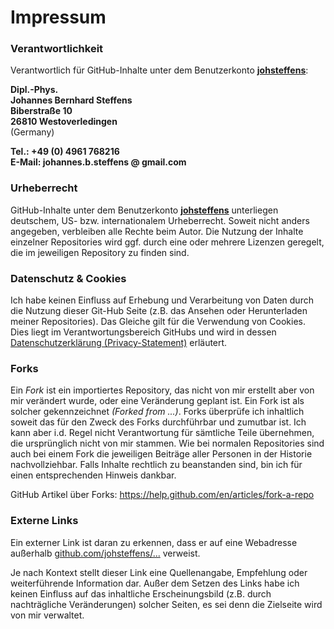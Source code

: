 # Impressum

### Verantwortlichkeit

Verantwortlich für GitHub-Inhalte unter dem Benutzerkonto **[johsteffens](https://github.com/johsteffens)**:

**Dipl.-Phys. <br>
Johannes Bernhard Steffens <br>
Biberstraße 10 <br>
26810 Westoverledingen** <br>
(Germany)

**Tel.: +49 (0) 4961 768216** <br>
**E-Mail: johannes.b.steffens @ gmail.com**

### Urheberrecht
GitHub-Inhalte unter dem Benutzerkonto **[johsteffens](https://github.com/johsteffens)** unterliegen deutschem, 
US- bzw. internationalem Urheberrecht. 
Soweit nicht anders angegeben, verbleiben alle Rechte beim Autor.
Die Nutzung der Inhalte einzelner Repositories wird ggf. durch eine oder mehrere Lizenzen geregelt, 
die im jeweiligen Repository zu finden sind.

### Datenschutz & Cookies
Ich habe keinen Einfluss auf Erhebung und Verarbeitung von Daten durch die Nutzung dieser Git-Hub Seite
(z.B. das Ansehen oder Herunterladen meiner Repositories).
Das Gleiche gilt für die Verwendung von Cookies.
Dies liegt im Verantwortungsbereich GitHubs und wird in dessen
[Datenschutzerklärung (Privacy-Statement)](https://help.github.com/articles/github-privacy-statement) erläutert.

### Forks
Ein _Fork_ ist ein importiertes Repository, das nicht von mir erstellt aber von mir verändert wurde,
oder eine Veränderung geplant ist. 
Ein Fork ist als solcher gekennzeichnet _(Forked from ...)_.
Forks überprüfe ich inhaltlich soweit das für den Zweck des Forks durchführbar und zumutbar ist.
Ich kann aber i.d. Regel nicht Verantwortung für sämtliche Teile übernehmen, die ursprünglich nicht von mir stammen.
Wie bei normalen Repositories sind auch bei einem Fork die jeweiligen Beiträge aller Personen in der Historie nachvollziehbar.
Falls Inhalte rechtlich zu beanstanden sind, bin ich für einen entsprechenden Hinweis dankbar.

GitHub Artikel über Forks: https://help.github.com/en/articles/fork-a-repo

### Externe Links
Ein externer Link ist daran zu erkennen, dass er auf eine Webadresse 
außerhalb [github.com/johsteffens/...](https://github.com/johsteffens) verweist. 

Je nach Kontext stellt dieser Link eine Quellenangabe, Empfehlung oder weiterführende Information dar. 
Außer dem Setzen des Links habe ich keinen Einfluss auf das inhaltliche
Erscheinungsbild (z.B. durch nachträgliche Veränderungen) solcher Seiten, es sei denn die Zielseite 
wird von mir verwaltet.
